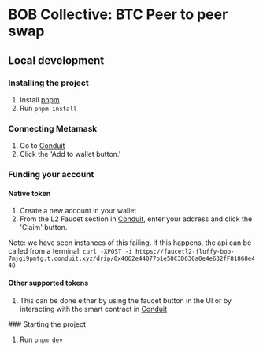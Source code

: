 # BOB Collective: BTC Peer to peer swap

## Local development

### Installing the project

1. Install [pnpm](https://pnpm.io/installation)
2. Run `pnpm install`

### Connecting Metamask

1. Go to [Conduit](https://app.conduit.xyz/published/view/fluffy-bob-7mjgi9pmtg)
2. Click the 'Add to wallet button.'

### Funding your account

#### Native token

1. Create a new account in your wallet
2. From the L2 Faucet section in [Conduit](https://app.conduit.xyz/published/view/fluffy-bob-7mjgi9pmtg), enter your address and click the 'Claim' button.

Note: we have seen instances of this failing. If this happens, the api can be called from a terminal:
`curl -XPOST -i https://faucetl2-fluffy-bob-7mjgi9pmtg.t.conduit.xyz/drip/0x4062e44077b1e58C3D630a0e4e632fF81868e448`

#### Other supported tokens

1. This can be done either by using the faucet button in the UI or by interacting with the smart contract in [Conduit](https://explorerl2-fluffy-bob-7mjgi9pmtg.t.conduit.xyz/address/0xFeCC3F37038999Ede8e58A3c9E5B0E9a16e7d5bC)

### Starting the project

1. Run `pnpm dev`
